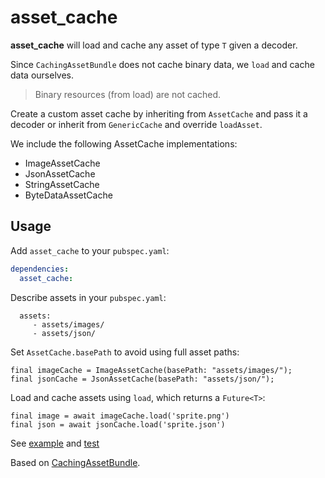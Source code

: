 # asset_cache

**asset_cache** will load and cache any asset of type `T` given a decoder. 

Since `CachingAssetBundle` does not cache binary data, we `load` and cache data 
ourselves.

> Binary resources (from load) are not cached.

Create a custom asset cache by inheriting from `AssetCache` and pass it a decoder or 
inherit from `GenericCache` and override `loadAsset`.

We include the following AssetCache implementations:

- ImageAssetCache
- JsonAssetCache
- StringAssetCache
- ByteDataAssetCache

## Usage

Add `asset_cache` to your `pubspec.yaml`:

```yaml
dependencies:
  asset_cache:
```

Describe assets in your `pubspec.yaml`:

```
  assets:
     - assets/images/
     - assets/json/
```

Set `AssetCache.basePath` to avoid using full asset paths:

```
final imageCache = ImageAssetCache(basePath: "assets/images/");
final jsonCache = JsonAssetCache(basePath: "assets/json/");
```

Load and cache assets using `load`, which returns a `Future<T>`:

```
final image = await imageCache.load('sprite.png')
final json = await jsonCache.load('sprite.json')
```

See [example](example) and [test](test)

Based on [CachingAssetBundle](https://api.flutter.dev/flutter/services/CachingAssetBundle-class.html).
